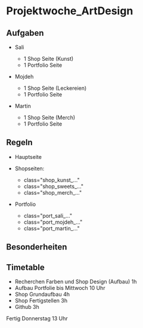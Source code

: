 # Projektwoche_ArtDesign

## Aufgaben

- Sali
  - 1 Shop Seite (Kunst)
  - 1 Portfolio Seite

- Mojdeh
  - 1 Shop Seite (Leckereien)
  - 1 Portfolio Seite
- Martin
  - 1 Shop Seite (Merch)
  - 1 Portfolio Seite

## Regeln

- Hauptseite

- Shopseiten:
  - class="shop_kunst_..."
  - class="shop_sweets_..."
  - class="shop_merch_..."

- Portfolio
  - class="port_sali_..."
  - class="port_mojdeh_..."
  - class="port_martin_..."

## Besonderheiten


## Timetable

- Recherchen Farben und Shop Design (Aufbau) 1h
- Aufbau Portfolie bis Mittwoch 10 Uhr
- Shop Grundaufbau 4h
- Shop Fertigstellen 3h
- Github 3h

Fertig Donnerstag 13 Uhr
